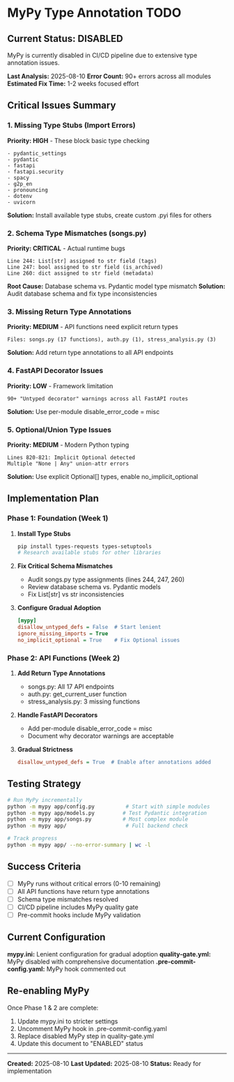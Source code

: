 # MyPy Type Annotation TODO

## Current Status: DISABLED
MyPy is currently disabled in CI/CD pipeline due to extensive type annotation issues.

**Last Analysis:** 2025-08-10
**Error Count:** 90+ errors across all modules
**Estimated Fix Time:** 1-2 weeks focused effort

## Critical Issues Summary

### 1. Missing Type Stubs (Import Errors)
**Priority: HIGH** - These block basic type checking
```
- pydantic_settings
- pydantic
- fastapi
- fastapi.security
- spacy
- g2p_en
- pronouncing
- dotenv
- uvicorn
```

**Solution:** Install available type stubs, create custom .pyi files for others

### 2. Schema Type Mismatches (songs.py)
**Priority: CRITICAL** - Actual runtime bugs
```
Line 244: List[str] assigned to str field (tags)
Line 247: bool assigned to str field (is_archived)
Line 260: dict assigned to str field (metadata)
```

**Root Cause:** Database schema vs. Pydantic model type mismatch
**Solution:** Audit database schema and fix type inconsistencies

### 3. Missing Return Type Annotations
**Priority: MEDIUM** - API functions need explicit return types
```
Files: songs.py (17 functions), auth.py (1), stress_analysis.py (3)
```

**Solution:** Add return type annotations to all API endpoints

### 4. FastAPI Decorator Issues
**Priority: LOW** - Framework limitation
```
90+ "Untyped decorator" warnings across all FastAPI routes
```

**Solution:** Use per-module disable_error_code = misc

### 5. Optional/Union Type Issues
**Priority: MEDIUM** - Modern Python typing
```
Lines 820-821: Implicit Optional detected
Multiple "None | Any" union-attr errors
```

**Solution:** Use explicit Optional[] types, enable no_implicit_optional

## Implementation Plan

### Phase 1: Foundation (Week 1)
1. **Install Type Stubs**
   ```bash
   pip install types-requests types-setuptools
   # Research available stubs for other libraries
   ```

2. **Fix Critical Schema Mismatches**
   - Audit songs.py type assignments (lines 244, 247, 260)
   - Review database schema vs. Pydantic models
   - Fix List[str] vs str inconsistencies

3. **Configure Gradual Adoption**
   ```ini
   [mypy]
   disallow_untyped_defs = False  # Start lenient
   ignore_missing_imports = True
   no_implicit_optional = True    # Fix Optional issues
   ```

### Phase 2: API Functions (Week 2)
1. **Add Return Type Annotations**
   - songs.py: All 17 API endpoints
   - auth.py: get_current_user function
   - stress_analysis.py: 3 missing functions

2. **Handle FastAPI Decorators**
   - Add per-module disable_error_code = misc
   - Document why decorator warnings are acceptable

3. **Gradual Strictness**
   ```ini
   disallow_untyped_defs = True  # Enable after annotations added
   ```

## Testing Strategy

```bash
# Run MyPy incrementally
python -m mypy app/config.py          # Start with simple modules
python -m mypy app/models.py         # Test Pydantic integration
python -m mypy app/songs.py          # Most complex module
python -m mypy app/                   # Full backend check

# Track progress
python -m mypy app/ --no-error-summary | wc -l
```

## Success Criteria

- [ ] MyPy runs without critical errors (0-10 remaining)
- [ ] All API functions have return type annotations
- [ ] Schema type mismatches resolved
- [ ] CI/CD pipeline includes MyPy quality gate
- [ ] Pre-commit hooks include MyPy validation

## Current Configuration

**mypy.ini:** Lenient configuration for gradual adoption
**quality-gate.yml:** MyPy disabled with comprehensive documentation
**.pre-commit-config.yaml:** MyPy hook commented out

## Re-enabling MyPy

Once Phase 1 & 2 are complete:

1. Update mypy.ini to stricter settings
2. Uncomment MyPy hook in .pre-commit-config.yaml
3. Replace disabled MyPy step in quality-gate.yml
4. Update this document to "ENABLED" status

---

**Created:** 2025-08-10
**Last Updated:** 2025-08-10
**Status:** Ready for implementation
